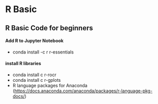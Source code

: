 # R Basic

## R Basic Code for beginners

#### Add R to Jupyter Notebook<br>
* conda install -c r r-essentials

#### install R libraries
* conda install c r-rocr
* conda install c r-gplots
* R language packages for Anaconda (https://docs.anaconda.com/anaconda/packages/r-language-pkg-docs/)
